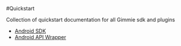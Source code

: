 #Quickstart

Collection of quickstart documentation for all Gimmie sdk and plugins

- [Android SDK](android.md)
- [Android API Wrapper](android-api.md)
